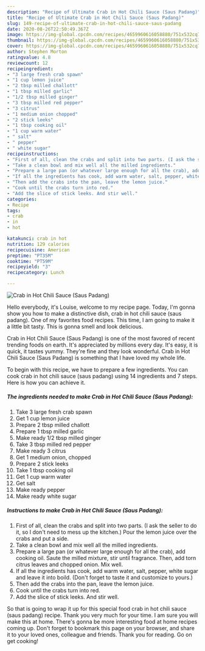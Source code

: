 ```yaml
---
description: "Recipe of Ultimate Crab in Hot Chili Sauce (Saus Padang)"
title: "Recipe of Ultimate Crab in Hot Chili Sauce (Saus Padang)"
slug: 149-recipe-of-ultimate-crab-in-hot-chili-sauce-saus-padang
date: 2020-08-26T22:50:49.367Z
image: https://img-global.cpcdn.com/recipes/4659960616058880/751x532cq70/crab-in-hot-chili-sauce-saus-padang-recipe-main-photo.jpg
thumbnail: https://img-global.cpcdn.com/recipes/4659960616058880/751x532cq70/crab-in-hot-chili-sauce-saus-padang-recipe-main-photo.jpg
cover: https://img-global.cpcdn.com/recipes/4659960616058880/751x532cq70/crab-in-hot-chili-sauce-saus-padang-recipe-main-photo.jpg
author: Stephen Morton
ratingvalue: 4.8
reviewcount: 12
recipeingredient:
- "3 large fresh crab spawn"
- "1 cup lemon juice"
- "2 tbsp milled challott"
- "1 tbsp milled garlic"
- "1/2 tbsp milled ginger"
- "3 tbsp milled red pepper"
- "3 citrus"
- "1 medium onion chopped"
- "2 stick leeks"
- "1 tbsp cooking oil"
- "1 cup warm water"
- " salt"
- " pepper"
- " white sugar"
recipeinstructions:
- "First of all, clean the crabs and split into two parts. (I ask the seller to do it, so I don&#39;t need to mess up the kitchen.) Pour the lemon juice over the crabs and put a side."
- "Take a clean bowl and mix well all the milled ingredients."
- "Prepare a large pan (or whatever large enough for all the crab), add cooking oil. Saute the milled mixture, stir until fragrance. Then, add torn citrus leaves  and chopped onion. Mix well."
- "If all the ingredients has cook, add warm water, salt, pepper, white sugar  and leave it into boild. (Don&#39;t forget to taste it and customize to yours.)"
- "Then add the crabs into the pan, leave the lemon juice."
- "Cook until the crabs turn into red."
- "Add the slice of stick leeks. And stir well."
categories:
- Recipe
tags:
- crab
- in
- hot

katakunci: crab in hot 
nutrition: 129 calories
recipecuisine: American
preptime: "PT35M"
cooktime: "PT59M"
recipeyield: "3"
recipecategory: Lunch

---
```



![Crab in Hot Chili Sauce (Saus Padang)](https://img-global.cpcdn.com/recipes/4659960616058880/751x532cq70/crab-in-hot-chili-sauce-saus-padang-recipe-main-photo.jpg)

Hello everybody, it's Louise, welcome to my recipe page. Today, I'm gonna show you how to make a distinctive dish, crab in hot chili sauce (saus padang). One of my favorites food recipes. This time, I am going to make it a little bit tasty. This is gonna smell and look delicious.

Crab in Hot Chili Sauce (Saus Padang) is one of the most favored of recent trending foods on earth. It's appreciated by millions every day. It's easy, it is quick, it tastes yummy. They're fine and they look wonderful. Crab in Hot Chili Sauce (Saus Padang) is something that I have loved my whole life.




To begin with this recipe, we have to prepare a few ingredients. You can cook crab in hot chili sauce (saus padang) using 14 ingredients and 7 steps. Here is how you can achieve it.

<!--inarticleads1-->

##### The ingredients needed to make Crab in Hot Chili Sauce (Saus Padang):

1. Take 3 large fresh crab spawn
1. Get 1 cup lemon juice
1. Prepare 2 tbsp milled challott
1. Prepare 1 tbsp milled garlic
1. Make ready 1/2 tbsp milled ginger
1. Take 3 tbsp milled red pepper
1. Make ready 3 citrus
1. Get 1 medium onion, chopped
1. Prepare 2 stick leeks
1. Take 1 tbsp cooking oil
1. Get 1 cup warm water
1. Get  salt
1. Make ready  pepper
1. Make ready  white sugar




<!--inarticleads2-->

##### Instructions to make Crab in Hot Chili Sauce (Saus Padang):

1. First of all, clean the crabs and split into two parts. (I ask the seller to do it, so I don&#39;t need to mess up the kitchen.) Pour the lemon juice over the crabs and put a side.
1. Take a clean bowl and mix well all the milled ingredients.
1. Prepare a large pan (or whatever large enough for all the crab), add cooking oil. Saute the milled mixture, stir until fragrance. Then, add torn citrus leaves  and chopped onion. Mix well.
1. If all the ingredients has cook, add warm water, salt, pepper, white sugar  and leave it into boild. (Don&#39;t forget to taste it and customize to yours.)
1. Then add the crabs into the pan, leave the lemon juice.
1. Cook until the crabs turn into red.
1. Add the slice of stick leeks. And stir well.




So that is going to wrap it up for this special food crab in hot chili sauce (saus padang) recipe. Thank you very much for your time. I am sure you will make this at home. There's gonna be more interesting food at home recipes coming up. Don't forget to bookmark this page on your browser, and share it to your loved ones, colleague and friends. Thank you for reading. Go on get cooking!
